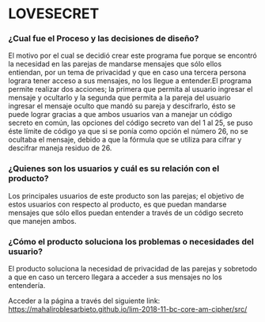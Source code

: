 # LOVESECRET

### ¿Cual fue el Proceso y las decisiones de diseño?

 El motivo por el cual se decidió crear este programa fue porque se encontró la necesidad en las parejas de mandarse mensajes que sólo ellos entiendan, por un tema de privacidad y que en caso una tercera persona lograra tener acceso a sus mensajes, no los llegue a entender.El programa permite realizar dos acciones; la primera que permita al usuario ingresar el mensaje y ocultarlo y la segunda que permita a la pareja del usuario ingresar el mensaje oculto  que mandó su pareja y descifrarlo, ésto se puede lograr gracias a que ambos usuarios van a manejar un código secreto en común, las opciones del código secreto van del 1 al 25, se puso éste límite de código ya que si se ponía como opción el número 26, no se ocultaba el mensaje, debido a que la fórmula que se utiliza para cifrar y descifrar maneja residuo de 26.

### ¿Quienes son los usuarios y cuál es su relación con el producto?

Los principales usuarios de este producto son las parejas; el objetivo de estos usuarios con respecto al producto, es que puedan mandarse mensajes que sólo ellos puedan entender a través de un código secreto que manejen ambos.

### ¿Cómo el producto soluciona los problemas o necesidades del usuario?

El producto soluciona la necesidad de privacidad de las parejas y sobretodo a que en caso un tercero llegara a acceder a sus mensajes no los entendería.

Acceder a la página a través del siguiente link: https://mahaliroblesarbieto.github.io/lim-2018-11-bc-core-am-cipher/src/

